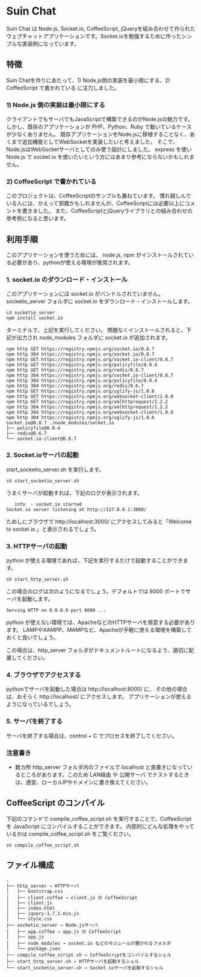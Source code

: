# Suin Chat

Suin Chat は Node.js, Socket.io, CoffeeScript, jQueryを組み合わせて作られたウェブチャットアプリケーションです。Socket.ioを勉強するために作ったシンプルな実装例になっています。

## 特徴

Suin Chatを作りにあたって、1) Node.js側の実装を最小限にする、2) CoffeeScript で書かれている に注力しました。

### 1) Node.js 側の実装は最小限にする

クライアントでもサーバでもJavaScriptで構築できるのがNode.jsの魅力です。
しかし、既存のアプリケーションが PHP、Python、Ruby で動いているケースが少なくありません。
既存アプリケーションをNode.jsに移植することなく、あくまで追加機能としてWebSocketを実装したいと考えました。
そこで、Node.jsはWebSocketサーバとしてのみ使う設計にしました。
express を使い Node.js で socket.io を使いたいという方にはあまり参考にならないかもしれません。

### 2) CoffeeScript で書かれている

このプロジェクトは、CoffeeScriptのサンプルも兼ねています。
慣れ親しんでいる人には、かえって邪魔かもしれませんが、CoffeeScriptには必要以上にコメントを書きました。
また、CoffeeScriptとjQueryライブラリとの組み合わせの参考例になると思います。

## 利用手順

このアプリケーションを使うためには、 node.js, npm がインストールされている必要があり、pythonが使える環境が推奨されます。

### 1. socket.io のダウンロード・インストール

このアプリケーションには socket.io がバンドルされていません。socketio_server フォルダに socket.io をダウンロード・インストールします。

```
cd socketio_server
npm install socket.io
```

ターミナルで、上記を実行してください。
問題なくインストールされると、下記が出力され node_modules フォルダに socket.io が追加されます。

```
npm http GET https://registry.npmjs.org/socket.io/0.8.7
npm http 304 https://registry.npmjs.org/socket.io/0.8.7
npm http GET https://registry.npmjs.org/socket.io-client/0.8.7
npm http GET https://registry.npmjs.org/policyfile/0.0.4
npm http GET https://registry.npmjs.org/redis/0.6.7
npm http 304 https://registry.npmjs.org/socket.io-client/0.8.7
npm http 304 https://registry.npmjs.org/policyfile/0.0.4
npm http 304 https://registry.npmjs.org/redis/0.6.7
npm http GET https://registry.npmjs.org/uglify-js/1.0.6
npm http GET https://registry.npmjs.org/websocket-client/1.0.0
npm http GET https://registry.npmjs.org/xmlhttprequest/1.2.2
npm http 304 https://registry.npmjs.org/xmlhttprequest/1.2.2
npm http 304 https://registry.npmjs.org/websocket-client/1.0.0
npm http 304 https://registry.npmjs.org/uglify-js/1.0.6
socket.io@0.8.7 ./node_modules/socket.io 
├── policyfile@0.0.4
├── redis@0.6.7
└── socket.io-client@0.8.7
```

### 2. Socket.ioサーバの起動

start_socketio_server.sh を実行します。

```
sh start_socketio_server.sh
```

うまくサーバが起動すれば、下記のログが表示されます。

```
   info  - socket.io started
Socket.io server listening at http://127.0.0.1:3000/
```

ためしにブラウザで http://localhost:3000/ にアクセスしてみると「Welcome to socket.io.」と表示されるでしょう。

### 3. HTTPサーバの起動

python が使える環境であれば、下記を実行するだけで起動することができます。

```
sh start_http_server.sh 
```

この場合のログは次のようになるでしょう。デフォルトでは 8000 ポートでサーバを起動します。

```
Serving HTTP on 0.0.0.0 port 8000 ...
```

python が使えない環境では、ApacheなどのHTTPサーバを用意する必要があります。
LAMPやXAMPP、MAMPなど、Apacheが手軽に使える環境を構築しておくと良いでしょう。

この場合は、http_server フォルダがドキュメントルートになるよう、適切に配置してください。

### 4. ブラウザでアクセスする

pythonでサーバを起動した場合は http://localhost:8000/ に、
その他の場合は、おそらく http://localhost/ にアクセスします。
アプリケーションが使えるようになっているでしょう。

### 5. サーバを終了する

サーバを終了する場合は、control + C でプロセスを終了してください。

### 注意書き

* 数カ所 http_server フォルダ内のファイルで localhost と直書きになっているところがあります。このため LAN経由 や 公開サーバ でテストするときは、適宜、ローカルIPやドメインに書き換えてください。

## CoffeeScript のコンパイル

下記のコマンドで compile_coffee_script.sh を実行することで、CoffeeScript を JavaScript にコンパイルすることができます。
内部的にどんな処理をやっているかは compile_coffee_script.sh をご覧ください。

```
sh compile_coffee_script.sh
```

## ファイル構成

```
.
├── http_server → HTTPサーバ
│   ├── bootstrap.css
│   ├── client.coffee → client.js の CoffeeScript
│   ├── client.js
│   ├── index.html
│   ├── jquery-1.7.1.min.js
│   └── style.css
├── socketio_server → Node.jsサーバ
│   ├── app.coffee → app.js の CoffeeScript
│   ├── app.js
│   ├── node_modules → socket.io などのモジュールが置かれるフォルダ
│   └── package.json
├── compile_coffee_script.sh → CoffeeScriptをコンパイルするシェル
├── start_http_server.sh → HTTPサーバを起動するシェル
└── start_socketio_server.sh → Socket.ioサーバを起動するシェル
```

